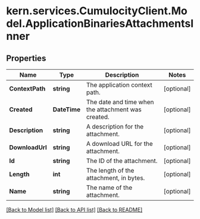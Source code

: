 # kern.services.CumulocityClient.Model.ApplicationBinariesAttachmentsInner

## Properties

Name | Type | Description | Notes
------------ | ------------- | ------------- | -------------
**ContextPath** | **string** | The application context path. | [optional] 
**Created** | **DateTime** | The date and time when the attachment was created. | [optional] 
**Description** | **string** | A description for the attachment. | [optional] 
**DownloadUrl** | **string** | A download URL for the attachment. | [optional] 
**Id** | **string** | The ID of the attachment. | [optional] 
**Length** | **int** | The length of the attachment, in bytes. | [optional] 
**Name** | **string** | The name of the attachment. | [optional] 

[[Back to Model list]](../README.md#documentation-for-models) [[Back to API list]](../README.md#documentation-for-api-endpoints) [[Back to README]](../README.md)


